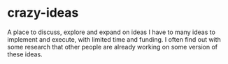 # crazy-ideas
A place to discuss, explore and expand on ideas
I have to many ideas to implement and execute, with limited time and funding.
I often find out with some research that other people are already working on some version of these ideas.
